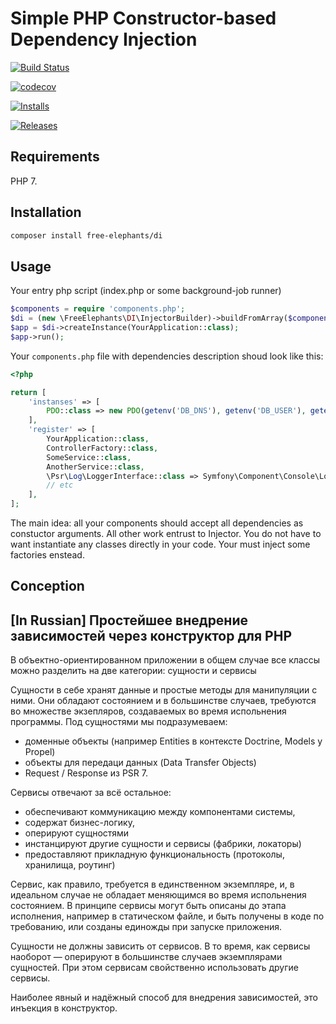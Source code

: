 # Simple PHP Constructor-based Dependency Injection

[![Build Status](https://travis-ci.org/FreeElephants/php-di.svg?branch=master)](https://travis-ci.org/FreeElephants/php-di)

[![codecov](https://codecov.io/gh/FreeElephants/php-di/branch/master/graph/badge.svg)](https://codecov.io/gh/FreeElephants/php-di)

[![Installs](https://img.shields.io/packagist/dt/free-elephants/di.svg)](https://packagist.org/packages/free-elephants/di)

[![Releases](https://img.shields.io/packagist/v/free-elephants/di.svg)](https://github.com/FreeElephants/php-di/releases)

## Requirements

PHP 7. 

## Installation

```bash
composer install free-elephants/di
```

## Usage

Your entry php script (index.php or some background-job runner)
```php
$components = require 'components.php';
$di = (new \FreeElephants\DI\InjectorBuilder)->buildFromArray($components);
$app = $di->createInstance(YourApplication::class);
$app->run();
```

Your `components.php` file with dependencies description shoud look like this:
```php
<?php

return [
    'instanses' => [
        PDO::class => new PDO(getenv('DB_DNS'), getenv('DB_USER'), getenv('DB_PASS')),
    ],
    'register' => [
        YourApplication::class,
        ControllerFactory::class,
        SomeService::class,
        AnotherService::class,
        \Psr\Log\LoggerInterface::class => Symfony\Component\Console\Logger\ConsoleLogger::class
        // etc
    ],
];
```

The main idea: all your components should accept all dependencies as constuctor arguments.  All other work entrust to Injector.
You do not have to want instantiate any classes directly in your code. Your must inject some factories enstead.   

## Conception

## [In Russian] Простейшее внедрение зависимостей через конструктор для PHP 

В объектно-ориентированном приложении в общем случае все классы можно разделить на две категории: сущности и сервисы

Сущности в себе хранят данные и простые методы для манипуляции с ними. Они обладают состоянием и в большинстве случаев, требуются во множестве экзепляров, создаваемых во время испольнения программы. 
Под сущностями мы подразумеваем:
- доменные объекты (например Entities в контексте Doctrine, Models у Propel)
- объекты для передаци данных (Data Transfer Objects)
- Request / Response из PSR 7. 

Сервисы отвечают за всё остальное: 
- обеспечивают коммуникацию между компонентами системы, 
- содержат бизнес-логику,
- оперируют сущностями
- инстанцируют другие сущности и сервисы (фабрики, локаторы)
- предоставляют прикладную функциональность (протоколы, хранилища, роутинг) 

Сервис, как правило, требуется в единственном экземпляре, и, в идеальном случае не обладает меняющимся во время испольнения состоянием. В принципе сервисы могут быть описаны до этапа исполнения, например в статическом файле, и быть получены в коде по требованию, или созданы единожды при запуске приложения.   
 
Сущности не должны зависить от сервисов. В то время, как сервисы наоборот — оперируют в большинстве случаев экземплярами сущностей. При этом сервисам свойственно использовать другие сервисы. 

Наиболее явный и надёжный способ для внедрения зависимостей, это инъекция в конструктор.   
